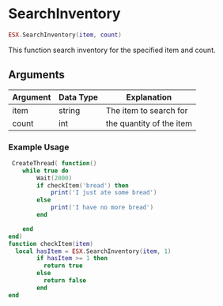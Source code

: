 # SearchInventory

```lua
ESX.SearchInventory(item, count)
```

This function search inventory for the specified item and count.

## Arguments

| Argument  | Data Type | Explanation                                                          |
|-----------|-----------|----------------------------------------------------------------------|
| item      | string    | The item to search for                                               |
| count     | int       | the quantity of the item                                             |

### Example Usage

```lua
 CreateThread( function()
    while true do
        Wait(2000)
        if checkItem('bread') then
            print('I just ate some bread')
        else 
            print('I have no more bread')
        end

    end    
end)
function checkItem(item)
  local hasItem = ESX.SearchInventory(item, 1)
        if hasItem >= 1 then
          return true
        else
          return false
        end
end
```
